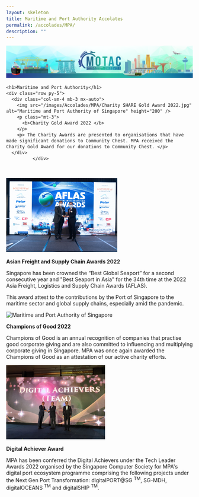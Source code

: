 ```yaml
---
layout: skeleton
title: Maritime and Port Authority Accolates
permalink: /accolades/MPA/
description: ""
---
```

<style type="text/css">
    .cont {
      min-height: 100vh;
    }
  </style>
<div class="container-fluid">
<img src="/images/hero.png" class="img-fluid"  alt="hero"/>
</div>
<div class="container-fluid py-5 my-5 text-center cont">
	
    <h1>Maritime and Port Authority</h1>
    <div class="row py-5">
      <div class="col-sm-4 mb-3 mx-auto">
        <img src="/images/Accolades/MPA/Charity SHARE Gold Award 2022.jpg" alt="Maritime and Port Authority of Singapore" height="200" />
        <p class="mt-3">
          <b>Charity Gold Award 2022 </b>
        </p>
        <p> The Charity Awards are presented to organisations that have made significant donations to Community Chest. MPA received the Charity Gold Award for our donations to Community Chest. </p>
      </div>
			  </div>
      <div class="row py-5">
      <div class="col-sm-4 mb-3 mx-auto">
        <img src="/images/Accolades/MPA/Best Seaport in Asia 2022.jpeg" alt="Maritime and Port Authority of Singapore" height="200" />
        <p class="mt-3">
          <b>Asian Freight and Supply Chain Awards 2022 </b>
        </p>
        <p> Singapore has been crowned the “Best Global Seaport” for a second consecutive year and "Best Seaport in Asia" for the 34th time at the 2022 Asia Freight, Logistics and Supply Chain Awards (AFLAS). </p>
        <p> This award attest to the contributions by the Port of Singapore to the maritime sector and global supply chains, especially amid the pandemic. </p>
      </div>
      <div class="col-sm-4 mb-3 mx-auto">
        <img src="/images/Accolades/MPA/Champion of Good 2022.jpeg" alt="Maritime and Port Authority of Singapore" height="200" />
        <p class="mt-3">
          <b>Champions of Good 2022 </b>
        </p>
        <p> Champions of Good is an annual recognition of companies that practise good corporate giving and are also committed to influencing and multiplying corporate giving in Singapore. MPA was once again awarded the Champions of Good as an attestation of our active charity efforts. </p>
      </div>
      <div class="col-sm-4 mb-3 mx-auto">
        <img src="/images/Accolades/MPA/Digital Achievers Tech Leader Awards 2022.jpg" alt="Maritime and Port Authority of Singapore" height="200" />
        <p class="mt-3">
          <b>Digital Achiever Award </b>
        </p>
        <p> MPA has been conferred the Digital Achievers under the Tech Leader Awards 2022 organised by the Singapore Computer Society for MPA's digital port ecosystem programme comprising the following projects under the Next Gen Port Transformation: digitalPORT@SG <sup>TM</sup>, SG-MDH, digitalOCEANS <sup>TM</sup> and digitalSHIP <sup>TM</sup>. </p>
      </div>
    </div>
  </div>